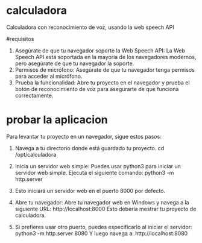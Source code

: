 # calculadora
Calculadora con reconocimiento de voz, usando la web speech API

#requisitos
1. Asegúrate de que tu navegador soporte la Web Speech API: La Web Speech API está soportada en la mayoría de los navegadores modernos, pero asegúrate de que tu navegador la soporte.
2. Permisos de micrófono: Asegúrate de que tu navegador tenga permisos para acceder al micrófono.
3. Prueba la funcionalidad: Abre tu proyecto en el navegador y prueba el botón de reconocimiento de voz para asegurarte de que funciona correctamente.

# probar la aplicacion
Para levantar tu proyecto en un navegador, sigue estos pasos:

1. Navega a tu directorio donde está guardado tu proyecto.
cd /opt/calculadora

2. Inicia un servidor web simple: Puedes usar python3 para iniciar un servidor web simple. Ejecuta el siguiente comando:
python3 -m http.server

4. Esto iniciará un servidor web en el puerto 8000 por defecto.

5. Abre tu navegador: Abre tu navegador web en Windows y navega a la siguiente URL:
http://localhost:8000
Esto debería mostrar tu proyecto de calculadora.

6. Si prefieres usar otro puerto, puedes especificarlo al iniciar el servidor:
python3 -m http.server 8080
Y luego navega a:
http://localhost:8080


